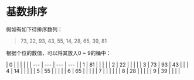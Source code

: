 # 基数排序
假如有如下待排序数列：
> 73, 22, 93, 43, 55, 14, 28, 65, 39, 81

根据个位的数值，可以将其放入0 ~ 9的桶中：

| 0 | | | | |
| --- | --- | --- | --- |
| 1 | 81 |  |  |  |
| 2 | 22 |  |  |  |
| 3 | 73 | 93 | 43 |  |
| 4 | 14 |  |  |  |
| 5 | 55 |  |  |  |
| 6 | 65 |  |  |  |
| 7 |  |  |  |  |
| 8 | 28 |  |  |  |
| 9 | 39 |  |  |  |
